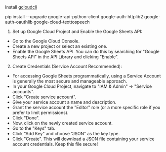 
Install [gcloudcli](https://cloud.google.com/sdk/docs/install)


pip install --upgrade google-api-python-client google-auth-httplib2 google-auth-oauthlib google-cloud-texttospeech


1. Set up Google Cloud Project and Enable the Google Sheets API:

* Go to the Google Cloud Console.
* Create a new project or select an existing one.
* Enable the Google Sheets API. You can do this by searching for "Google Sheets API" in the API Library and clicking "Enable".  

2. Create Credentials (Service Account Recommended):

* For accessing Google Sheets programmatically, using a Service Account is generally the most secure and manageable approach.
* In your Google Cloud Project, navigate to "IAM & Admin" -> "Service accounts".
* Click "Create service account".
* Give your service account a name and description.
* Grant the service account the "Editor" role (or a more specific role if you prefer to limit permissions).
* Click "Done".
* Now, click on the newly created service account.
* Go to the "Keys" tab.
* Click "Add Key" and choose "JSON" as the key type.
* Click "Create". This will download a JSON file containing your service account credentials. Keep this file secure!
